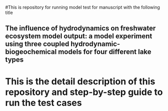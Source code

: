 #This is repository for running model test for manuscript with the following title
## The influence of hydrodynamics on freshwater ecosystem model output: a model experiment using three coupled hydrodynamic-biogeochemical models for four different lake types 

# This is the detail description of this repository and step-by-step guide to run the test cases